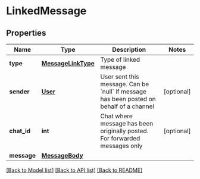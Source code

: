 # LinkedMessage

## Properties
Name | Type | Description | Notes
------------ | ------------- | ------------- | -------------
**type** | [**MessageLinkType**](MessageLinkType.md) | Type of linked message | 
**sender** | [**User**](User.md) | User sent this message. Can be &#x60;null&#x60; if message has been posted on behalf of a channel | [optional] 
**chat_id** | **int** | Chat where message has been originally posted. For forwarded messages only | [optional] 
**message** | [**MessageBody**](MessageBody.md) |  | 

[[Back to Model list]](../README.md#documentation-for-models) [[Back to API list]](../README.md#documentation-for-api-endpoints) [[Back to README]](../README.md)


